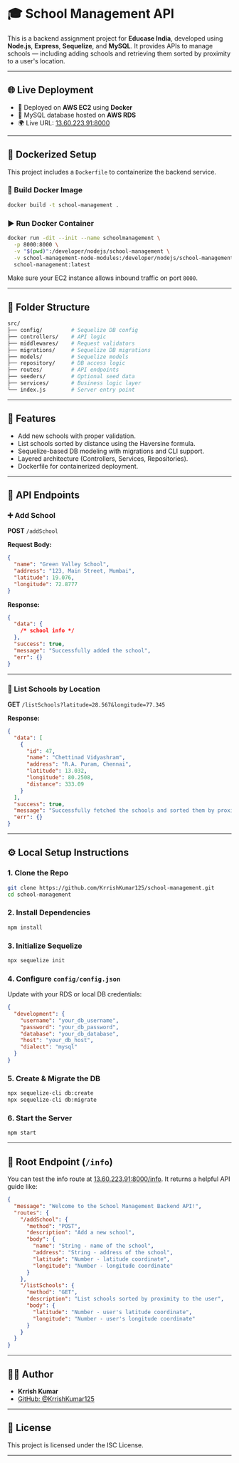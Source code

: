# 🎓 School Management API

This is a backend assignment project for **Educase India**, developed using **Node.js**, **Express**, **Sequelize**, and **MySQL**. It provides APIs to manage schools — including adding schools and retrieving them sorted by proximity to a user's location.

---

## 🌐 Live Deployment

- 🚀 Deployed on **AWS EC2** using **Docker**
- 🐬 MySQL database hosted on **AWS RDS**
- 🌍 Live URL: [13.60.223.91:8000](13.60.223.91:8000)

---

## 🐳 Dockerized Setup

This project includes a `Dockerfile` to containerize the backend service.

### 🔧 Build Docker Image

```bash
docker build -t school-management .
```

### ▶️ Run Docker Container

```bash
docker run -dit --init --name schoolmanagement \
  -p 8000:8000 \
  -v "$(pwd)":/developer/nodejs/school-management \
  -v school-management-node-modules:/developer/nodejs/school-management/node_modules \
  school-management:latest
```

Make sure your EC2 instance allows inbound traffic on port `8000`.

---

## 📁 Folder Structure

```bash
src/
├── config/         # Sequelize DB config
├── controllers/    # API logic
├── middlewares/    # Request validators
├── migrations/     # Sequelize DB migrations
├── models/         # Sequelize models
├── repository/     # DB access logic
├── routes/         # API endpoints
├── seeders/        # Optional seed data
├── services/       # Business logic layer
└── index.js        # Server entry point
```

---

## 🚀 Features

- Add new schools with proper validation.
- List schools sorted by distance using the Haversine formula.
- Sequelize-based DB modeling with migrations and CLI support.
- Layered architecture (Controllers, Services, Repositories).
- Dockerfile for containerized deployment.

---

## 🧪 API Endpoints

### ➕ Add School

**POST** `/addSchool`

**Request Body:**

```json
{
  "name": "Green Valley School",
  "address": "123, Main Street, Mumbai",
  "latitude": 19.076,
  "longitude": 72.8777
}
```

**Response:**

```json
{
  "data": {
    /* school info */
  },
  "success": true,
  "message": "Successfully added the school",
  "err": {}
}
```

---

### 📍 List Schools by Location

**GET** `/listSchools?latitude=28.567&longitude=77.345`

**Response:**

```json
{
  "data": [
    {
      "id": 47,
      "name": "Chettinad Vidyashram",
      "address": "R.A. Puram, Chennai",
      "latitude": 13.032,
      "longitude": 80.2508,
      "distance": 333.09
    }
  ],
  "success": true,
  "message": "Successfully fetched the schools and sorted them by proximity",
  "err": {}
}
```

---

## ⚙️ Local Setup Instructions

### 1. Clone the Repo

```bash
git clone https://github.com/KrrishKumar125/school-management.git
cd school-management
```

### 2. Install Dependencies

```bash
npm install
```

### 3. Initialize Sequelize

```bash
npx sequelize init
```

### 4. Configure `config/config.json`

Update with your RDS or local DB credentials:

```json
{
  "development": {
    "username": "your_db_username",
    "password": "your_db_password",
    "database": "your_db_database",
    "host": "your_db_host",
    "dialect": "mysql"
  }
}
```

### 5. Create & Migrate the DB

```bash
npx sequelize-cli db:create
npx sequelize-cli db:migrate
```

### 6. Start the Server

```bash
npm start
```

---

## 🔁 Root Endpoint (`/info`)

You can test the info route at [13.60.223.91:8000/info](13.60.223.91:8000/info). It returns a helpful API guide like:

```json
{
  "message": "Welcome to the School Management Backend API!",
  "routes": {
    "/addSchool": {
      "method": "POST",
      "description": "Add a new school",
      "body": {
        "name": "String - name of the school",
        "address": "String - address of the school",
        "latitude": "Number - latitude coordinate",
        "longitude": "Number - longitude coordinate"
      }
    },
    "/listSchools": {
      "method": "GET",
      "description": "List schools sorted by proximity to the user",
      "body": {
        "latitude": "Number - user's latitude coordinate",
        "longitude": "Number - user's longitude coordinate"
      }
    }
  }
}
```

---

## 👨‍💻 Author

- **Krrish Kumar**
- [GitHub: @KrrishKumar125](https://github.com/KrrishKumar125)

---

## 📄 License

This project is licensed under the ISC License.

---
